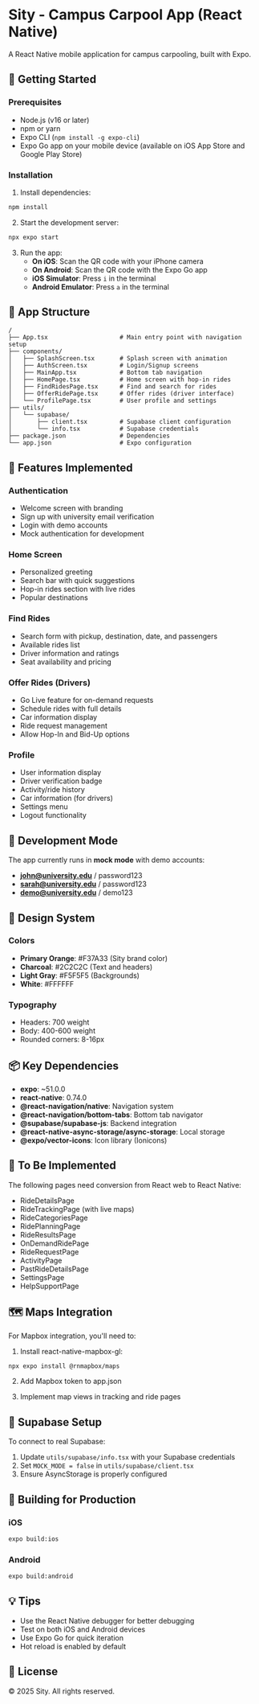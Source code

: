 # Sity - Campus Carpool App (React Native)

A React Native mobile application for campus carpooling, built with Expo.

## 🚀 Getting Started

### Prerequisites

- Node.js (v16 or later)
- npm or yarn
- Expo CLI (`npm install -g expo-cli`)
- Expo Go app on your mobile device (available on iOS App Store and Google Play Store)

### Installation

1. Install dependencies:
```bash
npm install
```

2. Start the development server:
```bash
npx expo start
```

3. Run the app:
   - **On iOS**: Scan the QR code with your iPhone camera
   - **On Android**: Scan the QR code with the Expo Go app
   - **iOS Simulator**: Press `i` in the terminal
   - **Android Emulator**: Press `a` in the terminal

## 📱 App Structure

```
/
├── App.tsx                    # Main entry point with navigation setup
├── components/
│   ├── SplashScreen.tsx       # Splash screen with animation
│   ├── AuthScreen.tsx         # Login/Signup screens
│   ├── MainApp.tsx            # Bottom tab navigation
│   ├── HomePage.tsx           # Home screen with hop-in rides
│   ├── FindRidesPage.tsx      # Find and search for rides
│   ├── OfferRidePage.tsx      # Offer rides (driver interface)
│   └── ProfilePage.tsx        # User profile and settings
├── utils/
│   └── supabase/
│       ├── client.tsx         # Supabase client configuration
│       └── info.tsx           # Supabase credentials
├── package.json               # Dependencies
└── app.json                   # Expo configuration
```

## 🎨 Features Implemented

### Authentication
- Welcome screen with branding
- Sign up with university email verification
- Login with demo accounts
- Mock authentication for development

### Home Screen
- Personalized greeting
- Search bar with quick suggestions
- Hop-in rides section with live rides
- Popular destinations

### Find Rides
- Search form with pickup, destination, date, and passengers
- Available rides list
- Driver information and ratings
- Seat availability and pricing

### Offer Rides (Drivers)
- Go Live feature for on-demand requests
- Schedule rides with full details
- Car information display
- Ride request management
- Allow Hop-In and Bid-Up options

### Profile
- User information display
- Driver verification badge
- Activity/ride history
- Car information (for drivers)
- Settings menu
- Logout functionality

## 🔧 Development Mode

The app currently runs in **mock mode** with demo accounts:

- **john@university.edu** / password123
- **sarah@university.edu** / password123  
- **demo@university.edu** / demo123

## 🎨 Design System

### Colors
- **Primary Orange**: #F37A33 (Sity brand color)
- **Charcoal**: #2C2C2C (Text and headers)
- **Light Gray**: #F5F5F5 (Backgrounds)
- **White**: #FFFFFF

### Typography
- Headers: 700 weight
- Body: 400-600 weight
- Rounded corners: 8-16px

## 📦 Key Dependencies

- **expo**: ~51.0.0
- **react-native**: 0.74.0
- **@react-navigation/native**: Navigation system
- **@react-navigation/bottom-tabs**: Bottom tab navigator
- **@supabase/supabase-js**: Backend integration
- **@react-native-async-storage/async-storage**: Local storage
- **@expo/vector-icons**: Icon library (Ionicons)

## 🚧 To Be Implemented

The following pages need conversion from React web to React Native:

- RideDetailsPage
- RideTrackingPage (with live maps)
- RideCategoriesPage
- RidePlanningPage
- RideResultsPage
- OnDemandRidePage
- RideRequestPage
- ActivityPage
- PastRideDetailsPage
- SettingsPage
- HelpSupportPage

## 🗺️ Maps Integration

For Mapbox integration, you'll need to:

1. Install react-native-mapbox-gl:
```bash
npx expo install @rnmapbox/maps
```

2. Add Mapbox token to app.json

3. Implement map views in tracking and ride pages

## 🔐 Supabase Setup

To connect to real Supabase:

1. Update `utils/supabase/info.tsx` with your Supabase credentials
2. Set `MOCK_MODE = false` in `utils/supabase/client.tsx`
3. Ensure AsyncStorage is properly configured

## 📱 Building for Production

### iOS
```bash
expo build:ios
```

### Android
```bash
expo build:android
```

## 💡 Tips

- Use the React Native debugger for better debugging
- Test on both iOS and Android devices
- Use Expo Go for quick iteration
- Hot reload is enabled by default

## 📄 License

© 2025 Sity. All rights reserved.
